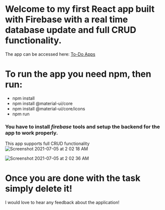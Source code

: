 # Welcome to my first React app built with Firebase with a real time database update and full CRUD functionality. 

The app can be accessed here: [To-Do Apps](https://todo-react-p1.web.app/)

# To run the app you need npm, then run:

  - npm install 
  - npm install @material-ui/core
  - npm install @material-ui/core/icons
  - npm run 
  
### You have to install *firebase* tools and setup the backend for the app to work properly. 

This app supports full CRUD functionality
![Screenshot 2021-07-05 at 2 02 18 AM](https://user-images.githubusercontent.com/53113365/124399762-437ce680-dd3b-11eb-8560-95944b575e8b.png)


![Screenshot 2021-07-05 at 2 02 36 AM](https://user-images.githubusercontent.com/53113365/124399776-60191e80-dd3b-11eb-81d5-5f646b77d2ce.png)

# Once you are done with the task simply delete it! 

I would love to hear any feedback about the application! 
